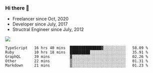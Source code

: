 ### Hi there 👋

- Freelancer since Oct, 2020
- Developer since July, 2017
- Structral Engineer since July, 2012

<img src="https://github-readme-stats.vercel.app/api?username=an-lee&show_icons=true&icon_color=0366d6&text_color=24292e&bg_color=ffffff&hide_title=true" />

<!--START_SECTION:waka-->
```text
TypeScript   16 hrs 40 mins  ██████████████▓░░░░░░░░░░   58.09 % 
Ruby         10 hrs 18 mins  █████████░░░░░░░░░░░░░░░░   35.91 % 
GraphQL      39 mins         ▓░░░░░░░░░░░░░░░░░░░░░░░░   02.26 % 
Other        22 mins         ▒░░░░░░░░░░░░░░░░░░░░░░░░   01.31 % 
Markdown     21 mins         ▒░░░░░░░░░░░░░░░░░░░░░░░░   01.23 % 
```
<!--END_SECTION:waka-->
